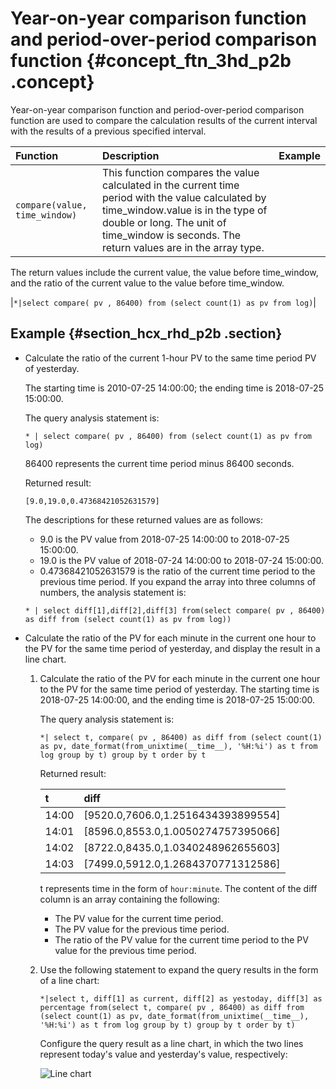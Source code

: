 # Year-on-year comparison function and period-over-period comparison function {#concept_ftn_3hd_p2b .concept}

Year-on-year comparison function and period-over-period comparison function are used to compare the calculation results of the current interval with the results of a previous specified interval.

|Function|Description|Example|
|:-------|:----------|:------|
|`compare(value, time_window)`|This function compares the value calculated in the current time period with the value calculated by time\_window.value is in the type of double or long. The unit of time\_window is seconds. The return values are in the array type.

The return values include the current value, the value before time\_window, and the ratio of the current value to the value before time\_window.

|`*|select compare( pv , 86400) from (select count(1) as pv from log)`|

## Example {#section_hcx_rhd_p2b .section}

-   Calculate the ratio of the current 1-hour PV to the same time period PV of yesterday.

    The starting time is 2010-07-25 14:00:00; the ending time is 2018-07-25 15:00:00.

    The query analysis statement is:

    ```
    * | select compare( pv , 86400) from (select count(1) as pv from log)
    ```

    86400 represents the current time period minus 86400 seconds.

    Returned result:

    ```
    [9.0,19.0,0.47368421052631579]
    ```

    The descriptions for these returned values are as follows:

    -   9.0 is the PV value from 2018-07-25 14:00:00 to 2018-07-25 15:00:00.
    -   19.0 is the PV value of 2018-07-24 14:00:00 to 2018-07-24 15:00:00.
    -   0.47368421052631579 is the ratio of the current time period to the previous time period.
    If you expand the array into three columns of numbers, the analysis statement is:

    ```
    * | select diff[1],diff[2],diff[3] from(select compare( pv , 86400) as diff from (select count(1) as pv from log))
    ```

-   Calculate the ratio of the PV for each minute in the current one hour to the PV for the same time period of yesterday, and display the result in a line chart.

    1.  Calculate the ratio of the PV for each minute in the current one hour to the PV for the same time period of yesterday. The starting time is 2018-07-25 14:00:00, and the ending time is 2018-07-25 15:00:00.

        The query analysis statement is:

        ```
        *| select t, compare( pv , 86400) as diff from (select count(1) as pv, date_format(from_unixtime(__time__), '%H:%i') as t from log group by t) group by t order by t
        ```

        Returned result:

        |t|diff|
        |:-|:---|
        |14:00|\[9520.0,7606.0,1.2516434393899554\]|
        |14:01|\[8596.0,8553.0,1.0050274757395066\]|
        |14:02|\[8722.0,8435.0,1.0340248962655603\]|
        |14:03|\[7499.0,5912.0,1.2684370771312586\]|

        t represents time in the form of `hour:minute`. The content of the diff column is an array containing the following:

        -   The PV value for the current time period.
        -   The PV value for the previous time period.
        -   The ratio of the PV value for the current time period to the PV value for the previous time period.
    2.  Use the following statement to expand the query results in the form of a line chart:

        ```
        *|select t, diff[1] as current, diff[2] as yestoday, diff[3] as percentage from(select t, compare( pv , 86400) as diff from (select count(1) as pv, date_format(from_unixtime(__time__), '%H:%i') as t from log group by t) group by t order by t)
        ```

        Configure the query result as a line chart, in which the two lines represent today's value and yesterday's value, respectively:

        ![](images/7639_en-US.png "Line chart")


